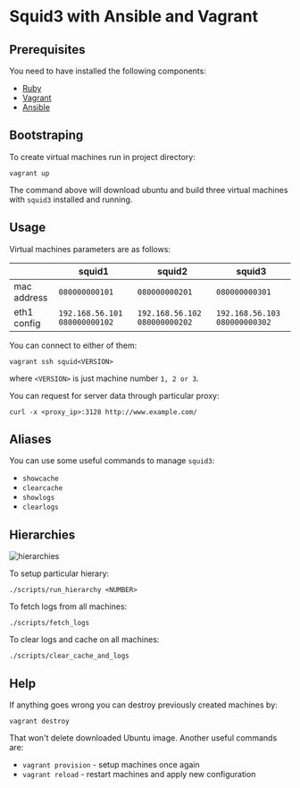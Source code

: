 # Squid3 with Ansible and Vagrant

## Prerequisites

You need to have installed the following components:

- [Ruby](https://www.ruby-lang.org/en/installation/)
- [Vagrant](https://www.vagrantup.com/downloads.html)
- [Ansible](http://docs.ansible.com/intro_installation.html)

## Bootstraping

To create virtual machines run in project directory:

    vagrant up

The command above will download ubuntu and build three virtual machines with `squid3` installed and running.

## Usage

Virtual machines parameters are as follows:

|             | squid1                          | squid2                          | squid3                          |
|-------------|---------------------------------|---------------------------------|---------------------------------|
| mac address | `080000000101`                  | `080000000201`                  | `080000000301`                  |
| eth1 config | `192.168.56.101` `080000000102` | `192.168.56.102` `080000000202` | `192.168.56.103` `080000000302` |

You can connect to either of them:

    vagrant ssh squid<VERSION>

where `<VERSION>` is just machine number `1, 2 or 3`.

You can request for server data through particular proxy:

    curl -x <proxy_ip>:3128 http://www.example.com/

## Aliases

You can use some useful commands to manage `squid3`:

- `showcache`
- `clearcache`
- `showlogs`
- `clearlogs`

## Hierarchies

![hierarchies](https://d2oawfjgoy88bd.cloudfront.net/538df4ae007791166b92a197/538df4c8007791166b92a19a/5460836238d3871419ab800a.png?Expires=1415697719&Signature=DCW26fcrGKUiAnwr-zhyWqyOOPbUdljtmKFkNrs7Iy5eXIuUU0Majz7tEaZMSOemPZBBU6lUA8tqDJOvzNnI8JozdCvJXCoPzLKJX8JgTsxFw7OUlVS2dyiKi~8qtCYMUlWABBzYrW-RY8uZ1EreaRl6-kPDyC2eacIXcMt0mypWAuyiF-jksoN5iaZj-0tdRvZBiy9LRab-xF2a63T3nMY8AYqsX8tSZXyQJKjR1syHDpx81g5JFdta5WPRSV2iY0RMYbDPlKOH6Hg2jIpbAW5BCXjP6VngWNDphWityvLbp-nn6VNGxQSQcxUCCdIyVzAooUWwLtzbOkbHJ4crnQ__&Key-Pair-Id=APKAJHEJJBIZWFB73RSA)

To setup particular hierary:

    ./scripts/run_hierarchy <NUMBER>

To fetch logs from all machines:

    ./scripts/fetch_logs

To clear logs and cache on all machines:

    ./scripts/clear_cache_and_logs

## Help

If anything goes wrong you can destroy previously created machines by:

    vagrant destroy

That won't delete downloaded Ubuntu image. Another useful commands are:

- `vagrant provision` - setup machines once again
- `vagrant reload` - restart machines and apply new configuration
